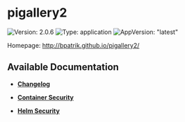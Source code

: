 # pigallery2

![Version: 2.0.6](https://img.shields.io/badge/Version-2.0.6-informational?style=flat-square) ![Type: application](https://img.shields.io/badge/Type-application-informational?style=flat-square) ![AppVersion: "latest"](https://img.shields.io/badge/AppVersion-"latest"-informational?style=flat-square)

Homepage: http://bpatrik.github.io/pigallery2/

## Available Documentation

- [**Changelog**](CHANGELOG)

- [**Container Security**](container-security)

- [**Helm Security**](helm-security)

